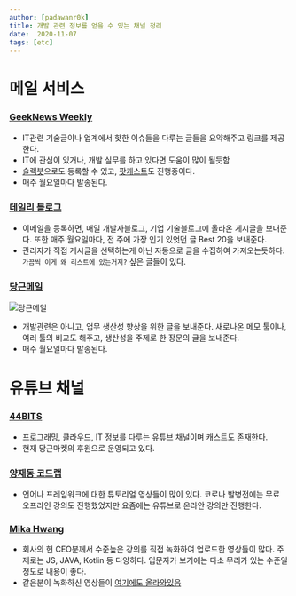 ```yaml
---
author: [padawanr0k]
title: 개발 관련 정보를 얻을 수 있는 채널 정리
date:  2020-11-07
tags: [etc]
---
```


# 메일 서비스

### [GeekNews Weekly](https://news.hada.io/weekly)
- IT관련 기술글이나 업계에서 핫한 이슈들을 다루는 글들을 요약해주고 링크를 제공한다.
- IT에 관심이 있거나, 개발 실무를 하고 있다면 도움이 많이 될듯함
- [슬랙봇](https://news.hada.io/slackbot)으로도 등록할 수 있고, [팟캐스트](https://news.hada.io/podcast)도 진행중이다.
- 매주 월요일마다 발송된다.

### [데일리 블로그](http://daily-devblog.com/)
- 이메일을 등록하면, 매일 개발자블로그, 기업 기술블로그에 올라온 게시글을 보내준다. 또한 매주 월요일마다, 전 주에 가장
인기 있엇던 글 Best 20을 보내준다.
- 관리자가 직접 게시글을 선택하는게 아닌 자동으로 글을 수집하여 가져오는듯하다. `가끔씩 이게 왜 리스트에 있는거지?` 싶은 글들이 있다.


### [당근메일](http://carrotmail.kr/)
![당근메일](https://s3.ap-northeast-2.amazonaws.com/img.stibee.com/29747_1604247425.png)
- 개발관련은 아니고, 업무 생산성 향상을 위한 글을 보내준다. 새로나온 메모 툴이나, 여러 툴의 비교도 해주고, 생산성을 주제로 한 장문의 글을 보내준다.
- 매주 월요일마다 발송된다.

# 유튜브 채널

### [44BITS](https://www.youtube.com/c/44BITSTV/about)
- 프로그래밍, 클라우드, IT 정보를 다루는 유튜브 채널이며 캐스트도 존재한다.
- 현재 당근마켓의 후원으로 운영되고 있다.

### [양재동 코드랩](https://www.youtube.com/channel/UC7SGsu80wfuTyQWo-PKatvg)
- 언어나 프레임워크에 대한 튜토리얼 영상들이 많이 있다. 코로나 발병전에는 무료 오프라인 강의도 진행했었지만 요즘에는 유튜브로 온라안 강의만 진행한다.

### [Mika Hwang](https://www.youtube.com/c/HikaMaeng/videos)
- 회사의 현 CEO분께서 수준높은 강의를 직접 녹화하여 업로드한 영상들이 많다. 주제로는 JS, JAVA, Kotlin 등 다양하다. 입문자가 보기에는 다소 무리가 있는 수준일 정도로 내용이 좋다.
- 같은분이 녹화하신 영상들이 [여기에도 올라와있음](https://www.youtube.com/channel/UCKXBpFPbho1tp-Ntlfc25kA)


